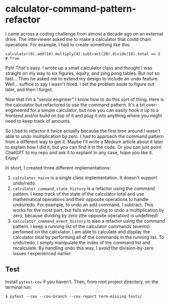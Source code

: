 # calculator-command-pattern-refactor

I came across a coding challenge from almost a decade ago on an external drive. The interviewer asked me to make a calculator that could chain operations. For example, I had to create something like this:

```
calculator(0).add(10).multiply(4).subtract(20).divide(10).total == 2  # True
```

Psh! That's easy. I wrote up a small calculator class and thought I was straight on my way to six figures, equity, and ping pong tables. But not so fast... Then he asked me to extend my design to include an undo feature. Well... suffice to say I wasn't hired. I set the problem aside to figure out later, and then I forgot.

Now that I'm a "senior engineer" I know how to do this sort of thing. Here is the calculator but refactored to use the command pattern. It's a bit over-engineered for a simple calculator, but now you can easily hook it up to a frontend and/or build on top of it and plug it into anything where you might need to keep track of amounts.

So I had to refactor it twice actually because the first time around I wasn't able to undo multiplication by zero. I had to approach the command pattern from a different way to get it. Maybe I'll write a Medium article about it later to explain how I did it, but you can find it in the code. Or you can just point ChatGPT to my repo and ask it to explain! In any case, hope you like it. Enjoy!

In short, I created three different implementations:
1. `calculator_naive` is a single class implementation. It doesn't support undo/redo.
2. `calculator_command_state_history` is a refactor using the command pattern. I keep track of the state of the calculator total and use mathematical operations and their opposite operations to handle undo/redo. For example, to undo an add command, I subtract. This works for the most part, but fails when trying to undo a multiplication by zero, because dividing by zero (the opposite operation) is undefined!
3. `calculator_command_event_history` is alao a refactor using the command pattern. I keep a running list of the calculator commands (events) perfomed on the calculator. I am able to calculate and display the calculator total by performing all of the commands in the running list. To undo/redo, I simply manipulate the index of the command list and recalculate. By handling undo this way, I avoid the division-by-zero issues I experienced earlier.

## Test

Install `pytest-cov` if you haven't. Then, from root project directory, on the terminal run:

`$ pytest --cov --cov-branch --cov-report term-missing tests/`
